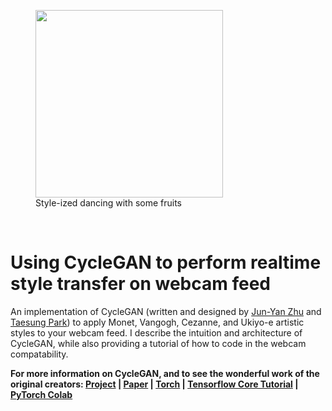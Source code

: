 <figure>
  <img src='imgs/webcamdemo.gif' align="center" width=300>
  <figcaption>Style-ized dancing with some fruits</figcaption>
 </figure>
 

<br>

# Using CycleGAN to perform realtime style transfer on webcam feed

An implementation of CycleGAN (written and designed by [Jun-Yan Zhu](https://github.com/junyanz) and [Taesung Park](https://github.com/taesungp)) to apply Monet, Vangogh, Cezanne, and Ukiyo-e artistic styles to your webcam feed. I describe the intuition and architecture of CycleGAN, while also providing a tutorial of how to code in the webcam compatability.



**For more information on CycleGAN, and to see the wonderful work of the original creators: [Project](https://junyanz.github.io/CycleGAN/) |  [Paper](https://arxiv.org/pdf/1703.10593.pdf) |  [Torch](https://github.com/junyanz/CycleGAN) |
[Tensorflow Core Tutorial](https://www.tensorflow.org/tutorials/generative/cyclegan) | [PyTorch Colab](https://colab.research.google.com/github/junyanz/pytorch-CycleGAN-and-pix2pix/blob/master/CycleGAN.ipynb)**

